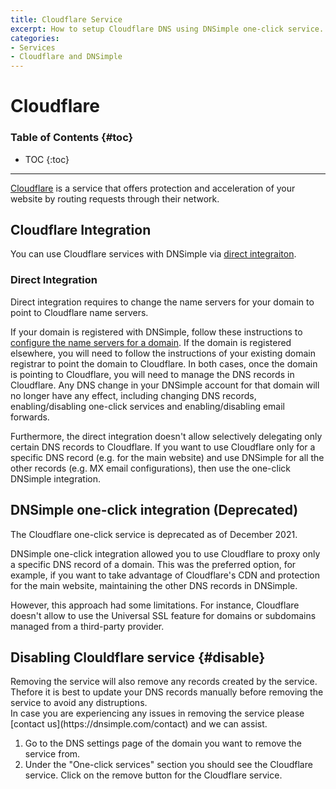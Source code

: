 ```yaml
---
title: Cloudflare Service
excerpt: How to setup Cloudflare DNS using DNSimple one-click service.
categories:
- Services
- Cloudflare and DNSimple
---
```


# Cloudflare

### Table of Contents {#toc}

* TOC
{:toc}

---

[Cloudflare](https://www.cloudflare.com/) is a service that offers protection and acceleration of your website by routing requests through their network.


## Cloudflare Integration

You can use Cloudflare services with DNSimple via [direct integraiton](#direct-integration).

### Direct Integration

Direct integration requires to change the name servers for your domain to point to Cloudflare name servers.

If your domain is registered with DNSimple, follow these instructions to [configure the name servers for a domain](/articles/setting-name-servers). If the domain is registered elsewhere, you will need to follow the instructions of your existing domain registrar to point the domain to Cloudflare. In both cases, once the domain is pointing to Cloudflare, you will need to manage the DNS records in Cloudflare. Any DNS change in your DNSimple account for that domain will no longer have any effect, including changing DNS records, enabling/disabling one-click services and enabling/disabling email forwards.

Furthermore, the direct integration doesn't allow selectively delegating only certain DNS records to Cloudflare. If you want to use Cloudflare only for a specific DNS record (e.g. for the main website) and use DNSimple for all the other records (e.g. MX email configurations), then use the one-click DNSimple integration.

## DNSimple one-click integration (Deprecated)

<warning>
The Cloudflare one-click service is deprecated as of December 2021.
</warning>

DNSimple one-click integration allowed you to use Cloudflare to proxy only a specific DNS record of a domain. This was the preferred option, for example, if you want to take advantage of Cloudflare's CDN and protection for the main website, maintaining the other DNS records in DNSimple.

However, this approach had some limitations. For instance, Cloudflare doesn't allow to use the Universal SSL feature for domains or subdomains managed from a third-party provider.

## Disabling Clouldflare service {#disable}

<warning>
Removing the service will also remove any records created by the service. Thefore it is best to update your DNS records manually before removing the service to avoid any distruptions.<br>
In case you are experiencing any issues in removing the service please [contact us](https://dnsimple.com/contact) and we can assist.
</warning>

1. Go to the DNS settings page of the domain you want to remove the service from.
2. Under the "One-click services" section you should see the Cloudflare service. Click on the remove button for the Cloudflare service.
